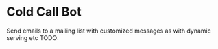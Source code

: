 # Cold Call Bot
Send emails to a mailing list with customized messages as with dynamic serving etc
TODO:
